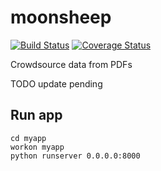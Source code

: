 # moonsheep
[![Build Status](https://travis-ci.org/themoonsheep/moonsheep.svg?branch=master)](https://travis-ci.org/themoonsheep/moonsheep)
[![Coverage Status](https://coveralls.io/repos/github/themoonsheep/moonsheep/badge.svg?branch=master)](https://coveralls.io/github/themoonsheep/moonsheep?branch=master)

Crowdsource data from PDFs

TODO update pending

## Run app
```
cd myapp
workon myapp
python runserver 0.0.0.0:8000
```
